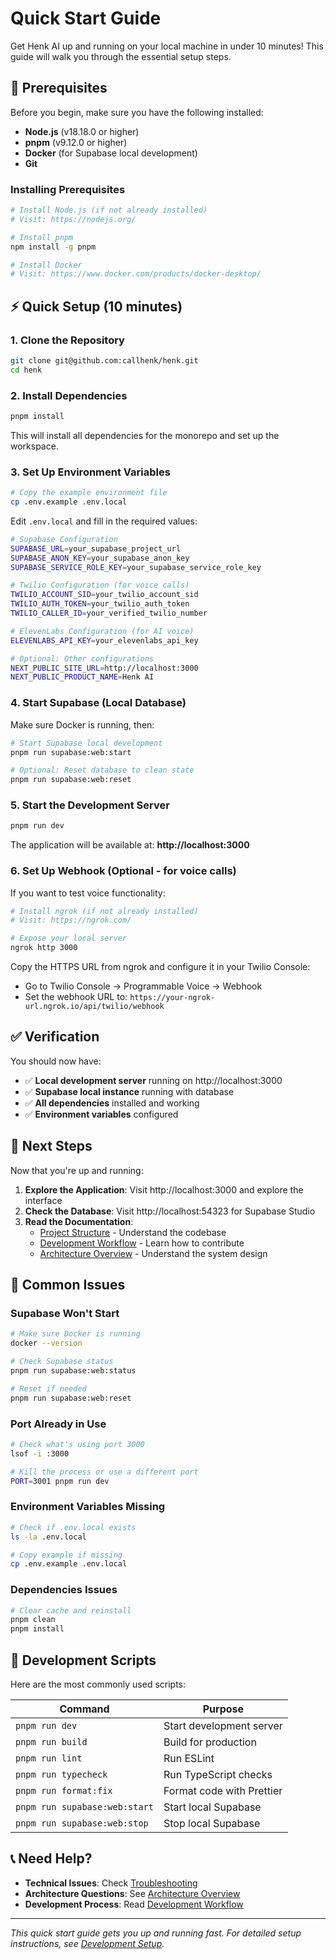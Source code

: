 # Quick Start Guide

Get Henk AI up and running on your local machine in under 10 minutes! This guide will walk you through the essential setup steps.

## 🚀 Prerequisites

Before you begin, make sure you have the following installed:

- **Node.js** (v18.18.0 or higher)
- **pnpm** (v9.12.0 or higher)
- **Docker** (for Supabase local development)
- **Git**

### Installing Prerequisites

```bash
# Install Node.js (if not already installed)
# Visit: https://nodejs.org/

# Install pnpm
npm install -g pnpm

# Install Docker
# Visit: https://www.docker.com/products/docker-desktop/
```

## ⚡ Quick Setup (10 minutes)

### 1. Clone the Repository

```bash
git clone git@github.com:callhenk/henk.git
cd henk
```

### 2. Install Dependencies

```bash
pnpm install
```

This will install all dependencies for the monorepo and set up the workspace.

### 3. Set Up Environment Variables

```bash
# Copy the example environment file
cp .env.example .env.local
```

Edit `.env.local` and fill in the required values:

```bash
# Supabase Configuration
SUPABASE_URL=your_supabase_project_url
SUPABASE_ANON_KEY=your_supabase_anon_key
SUPABASE_SERVICE_ROLE_KEY=your_supabase_service_role_key

# Twilio Configuration (for voice calls)
TWILIO_ACCOUNT_SID=your_twilio_account_sid
TWILIO_AUTH_TOKEN=your_twilio_auth_token
TWILIO_CALLER_ID=your_verified_twilio_number

# ElevenLabs Configuration (for AI voice)
ELEVENLABS_API_KEY=your_elevenlabs_api_key

# Optional: Other configurations
NEXT_PUBLIC_SITE_URL=http://localhost:3000
NEXT_PUBLIC_PRODUCT_NAME=Henk AI
```

### 4. Start Supabase (Local Database)

Make sure Docker is running, then:

```bash
# Start Supabase local development
pnpm run supabase:web:start

# Optional: Reset database to clean state
pnpm run supabase:web:reset
```

### 5. Start the Development Server

```bash
pnpm run dev
```

The application will be available at: **http://localhost:3000**

### 6. Set Up Webhook (Optional - for voice calls)

If you want to test voice functionality:

```bash
# Install ngrok (if not already installed)
# Visit: https://ngrok.com/

# Expose your local server
ngrok http 3000
```

Copy the HTTPS URL from ngrok and configure it in your Twilio Console:
- Go to Twilio Console → Programmable Voice → Webhook
- Set the webhook URL to: `https://your-ngrok-url.ngrok.io/api/twilio/webhook`

## ✅ Verification

You should now have:

- ✅ **Local development server** running on http://localhost:3000
- ✅ **Supabase local instance** running with database
- ✅ **All dependencies** installed and working
- ✅ **Environment variables** configured

## 🎯 Next Steps

Now that you're up and running:

1. **Explore the Application**: Visit http://localhost:3000 and explore the interface
2. **Check the Database**: Visit http://localhost:54323 for Supabase Studio
3. **Read the Documentation**: 
   - [Project Structure](./project-structure.md) - Understand the codebase
   - [Development Workflow](./development-workflow.md) - Learn how to contribute
   - [Architecture Overview](./architecture.md) - Understand the system design

## 🚨 Common Issues

### Supabase Won't Start
```bash
# Make sure Docker is running
docker --version

# Check Supabase status
pnpm run supabase:web:status

# Reset if needed
pnpm run supabase:web:reset
```

### Port Already in Use
```bash
# Check what's using port 3000
lsof -i :3000

# Kill the process or use a different port
PORT=3001 pnpm run dev
```

### Environment Variables Missing
```bash
# Check if .env.local exists
ls -la .env.local

# Copy example if missing
cp .env.example .env.local
```

### Dependencies Issues
```bash
# Clear cache and reinstall
pnpm clean
pnpm install
```

## 🔧 Development Scripts

Here are the most commonly used scripts:

| Command | Purpose |
|---------|---------|
| `pnpm run dev` | Start development server |
| `pnpm run build` | Build for production |
| `pnpm run lint` | Run ESLint |
| `pnpm run typecheck` | Run TypeScript checks |
| `pnpm run format:fix` | Format code with Prettier |
| `pnpm run supabase:web:start` | Start local Supabase |
| `pnpm run supabase:web:stop` | Stop local Supabase |

## 📞 Need Help?

- **Technical Issues**: Check [Troubleshooting](./troubleshooting.md)
- **Architecture Questions**: See [Architecture Overview](./architecture.md)
- **Development Process**: Read [Development Workflow](./development-workflow.md)

---

*This quick start guide gets you up and running fast. For detailed setup instructions, see [Development Setup](./development-setup.md).* 